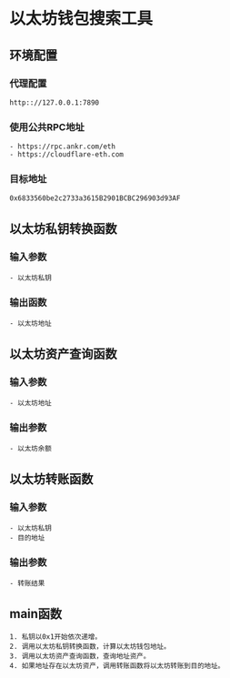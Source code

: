 # 以太坊钱包搜索工具

## 环境配置

### 代理配置
    http:://127.0.0.1:7890

### 使用公共RPC地址
    - https://rpc.ankr.com/eth
    - https://cloudflare-eth.com

### 目标地址
    0x6833560be2c2733a3615B2901BCBC296903d93AF

## 以太坊私钥转换函数

### 输入参数
    - 以太坊私钥
### 输出函数
    - 以太坊地址

## 以太坊资产查询函数

### 输入参数
    - 以太坊地址
### 输出参数
    - 以太坊余额

## 以太坊转账函数

### 输入参数
    - 以太坊私钥
    - 目的地址
### 输出参数
    - 转账结果

## main函数
    1. 私钥以0x1开始依次递增。
    2. 调用以太坊私钥转换函数，计算以太坊钱包地址。
    3. 调用以太坊资产查询函数，查询地址资产。
    4. 如果地址存在以太坊资产，调用转账函数将以太坊转账到目的地址。